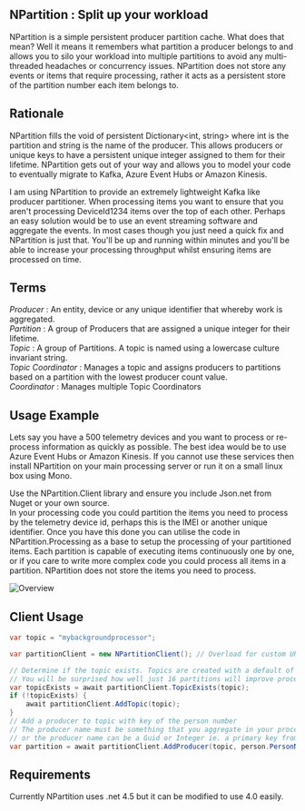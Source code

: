 ## NPartition : Split up your workload

NPartition is a simple persistent producer partition cache. What does that mean? Well it means it remembers what partition a producer belongs to and allows you to silo your workload into multiple partitions to avoid any multi-threaded headaches or concurrency issues. NPartition does not store any events or items that require processing, rather it acts as a persistent store of the partition number each item belongs to.

## Rationale

NPartition fills the void of persistent Dictionary<int, string> where int is the partition and string is the name of the producer. This allows producers or unique keys to have a persistent unique integer assigned to them for their lifetime. NPartition gets out of your way and allows you to model your code to eventually migrate to Kafka, Azure Event Hubs or Amazon Kinesis.

I am using NPartition to provide an extremely lightweight Kafka like producer partitioner. When processing items you want to ensure that you aren't processing DeviceId1234 items over the top of each other. Perhaps an easy solution would be to use an event streaming software and aggregate the events. In most cases though you just need a quick fix and NPartition is just that. You'll be up and running within minutes and you'll be able to increase your processing throughput whilst ensuring items are processed on time.

## Terms

*Producer* 			: An entity, device or any unique identifier that whereby work is aggregated.<br/>
*Partition*			: A group of Producers that are assigned a unique integer for their lifetime.<br/>
*Topic*				: A group of Partitions. A topic is named using a lowercase culture invariant string.<br/>
*Topic Coordinator* : Manages a topic and assigns producers to partitions based on a partition with the lowest producer count value.<br/>
*Coordinator*		: Manages multiple Topic Coordinators<br/>

## Usage Example

Lets say you have a 500 telemetry devices and you want to process or re-process information as quickly as possible. The best idea would be to use Azure Event Hubs or Amazon Kinesis. If you cannot use these services then install NPartition on your main processing server or run it on a small linux box using Mono. 

Use the NPartition.Client library and ensure you include Json.net from Nuget or your own source. <br/>
In your processing code you could partition the items you need to process by the telemetry device id, perhaps this is the IMEI or another unique identifier. Once you have this done you can utilise the code in NPartition.Processing as a base to setup the processing of your partitioned items. Each partition is capable of executing items continuously one by one, or if you care to write more complex code you could process all items in a partition. NPartition does not store the items you need to process.

![Overview](http://i.imgur.com/jhnLvrK.png)

## Client Usage

```c#
var topic = "mybackgroundprocessor";

var partitionClient = new NPartitionClient(); // Overload for custom URI

// Determine if the topic exists. Topics are created with a default of 16 partitions
// You will be surprised how well just 16 partitions will improve processing throughput
var topicExists = await partitionClient.TopicExists(topic);
if (!topicExists) {
	await partitionClient.AddTopic(topic);
}
// Add a producer to topic with key of the person number
// The producer name must be something that you aggregate in your processing code
// or the producer name can be a Guid or Integer ie. a primary key from a database.
var partition = await partitionClient.AddProducer(topic, person.PersonNumber);

```

## Requirements

Currently NPartition uses .net 4.5 but it can be modified to use 4.0 easily.